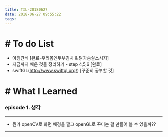 ```yaml
---
title: TIL-20180627
date: 2018-06-27 09:55:22
tags: 
---
```


# # To do List

- 아침간식 [완료-우리몸엔두부김치 & 닭가슴살소시지]
- 지금까지 배운 것들 정리하기 - step 4,5,6 [완료]
- swiftGL(http://www.swiftgl.org/) [꾸준히 공부할 것]


# # What I Learned

### episode 1. 생각

---

- 뭔가 openCV로 화면 배경을 깔고 openGL로 꾸미는 걸 만들어 볼 수 있을까?? 

---